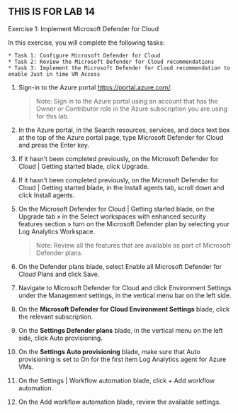 ## THIS IS FOR LAB 14

Exercise 1: Implement Microsoft Defender for Cloud

In this exercise, you will complete the following tasks:

    * Task 1: Configure Microsoft Defender for Cloud
    * Task 2: Review the Microsoft Defender for Cloud recommendations
    * Task 3: Implement the Microsoft Defender for Cloud recommendation to enable Just in time VM Access


1. Sign-in to the Azure portal https://portal.azure.com/.

    > Note: Sign in to the Azure portal using an account that has the Owner or Contributor role in the Azure subscription you are using for this lab.

2. In the Azure portal, in the Search resources, services, and docs text box at the top of the Azure portal page, type Microsoft Defender for Cloud and press the Enter key.

3. If it hasn’t been completed previously, on the Microsoft Defender for Cloud | Getting started blade, click Upgrade.

4. If it hasn’t been completed previously, on the Microsoft Defender for Cloud | Getting started blade, in the Install agents tab, scroll down and click Install agents.

5. On the Microsoft Defender for Cloud | Getting started blade, on the Upgrade tab » in the Select workspaces with enhanced security features section » turn on the Microsoft Defender plan by selecting your Log Analytics Workspace.

    > Note: Review all the features that are available as part of Microsoft Defender plans.

6. On the Defender plans blade, select Enable all Microsoft Defender for Cloud Plans and click Save.

7. Navigate to Microsoft Defender for Cloud and click Environment Settings under the Management settings, in the vertical menu bar on the left side.
1. On the **Microsoft Defender for Cloud 	Environment Settings** blade, click the relevant subscription.
2. On the **Settings 	Defender plans** blade, in the vertical menu on the left side, click Auto provisioning.
3. On the **Settings 	Auto provisioning** blade, make sure that Auto provisioning is set to On for the first item Log Analytics agent for Azure VMs.

8. On the Settings | Workflow automation blade, click + Add workflow automation.

9. On the Add workflow automation blade, review the available settings.